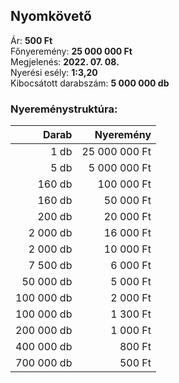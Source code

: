 ## Nyomkövető

Ár: **500 Ft**<br/>
Főnyeremény: **25 000 000 Ft**<br/>
Megjelenés: **2022. 07. 08.**<br/>
Nyerési esély: **1:3,20**<br/>
Kibocsátott darabszám: **5 000 000 db**<br/>

### Nyereménystruktúra:
Darab|Nyeremény
---:|---:
1 db|25 000 000 Ft
5 db|5 000 000 Ft
160 db|100 000 Ft
160 db|50 000 Ft
200 db|20 000 Ft
2 000 db|16 000 Ft
2 000 db|10 000 Ft
7 500 db|6 000 Ft
50 000 db|5 000 Ft
100 000 db|2 000 Ft
100 000 db|1 300 Ft
200 000 db|1 000 Ft
400 000 db|800 Ft
700 000 db|500 Ft
